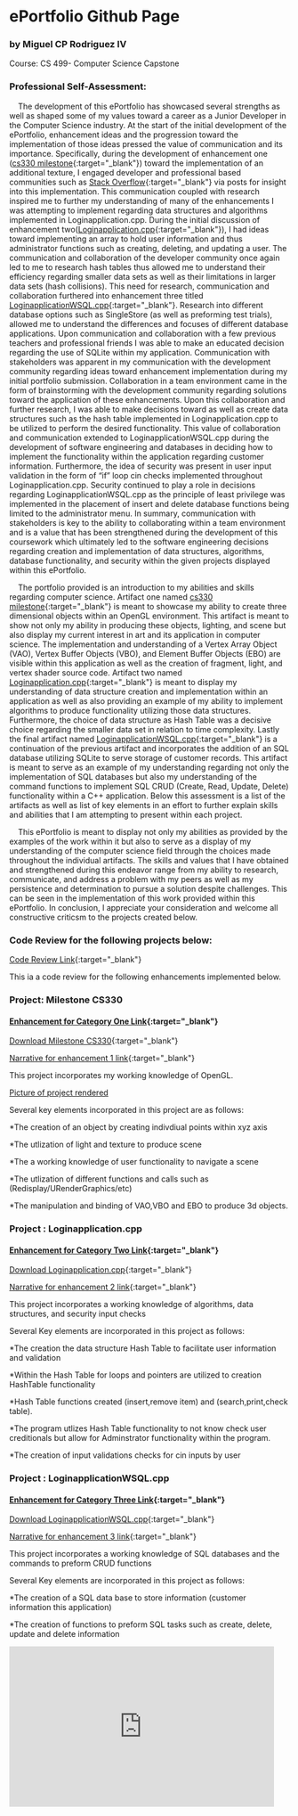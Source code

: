 # ePortfolio Github Page
### by Miguel CP Rodriguez IV 

Course: CS 499- Computer Science Capstone  

### Professional Self-Assessment:

&nbsp;&nbsp;&nbsp;&nbsp;The development of this ePortfolio has showcased several strengths as well as shaped some of my  values toward a career as a Junior Developer in the Computer Science industry. At the start of the initial development of the ePortfolio,  enhancement ideas and the progression toward the implementation of those ideas pressed the value of communication and its importance. Specifically, during the development of enhancement one ([cs330 milestone](https://github.com/migrodri1980/Working-portfolio-/tree/main/milestone%20cs330){:target="_blank"}) toward the implementation of an additional texture,  I engaged developer and professional based communities such as [Stack Overflow](https://stackoverflow.com/questions/67607881/attempting-to-implement-a-second-texture-in-opengl){:target="_blank"} via posts for insight into this implementation. This communication coupled with research inspired me to further my understanding of many of the enhancements I was attempting to implement regarding data structures and algorithms implemented in Loginapplication.cpp. During the initial discussion of enhancement two([Loginapplication.cpp](https://github.com/migrodri1980/Working-portfolio-/blob/main/Loginapplication.cpp){:target="_blank"}), I had ideas toward implementing an array to hold user information and thus administrator functions such as creating, deleting, and updating a user. The communication and collaboration of the developer community once again led to me to research hash tables thus allowed me to understand their efficiency regarding smaller data sets as well as their limitations in larger data sets (hash collisions). This need for research, communication and collaboration furthered into enhancement three titled [LoginapplicationWSQL.cpp](https://github.com/migrodri1980/Working-portfolio-/blob/main/LoginapplicationWSQL.cpp){:target="_blank"}. Research into different database options such as SingleStore (as well as preforming test trials), allowed me to understand the differences and focuses of different database applications. Upon communication and collaboration with a few previous teachers and professional friends I was able to make an educated decision regarding the use of SQLite within my application. Communication with stakeholders was apparent in my communication with the development community regarding ideas toward enhancement implementation during my initial portfolio submission. Collaboration in a team environment came in the form of brainstorming with the development community regarding solutions toward the application of these enhancements. Upon this collaboration and further research, I was able to make decisions toward as well as create data structures such as the hash table implemented in Loginapplication.cpp to be utilized to perform the desired functionality. This value of collaboration and communication extended to LoginapplicationWSQL.cpp during the development of software engineering and databases in deciding how to implement the functionality within the application regarding customer information. Furthermore, the idea of security was present in user input validation in the form of “if” loop cin checks implemented throughout Loginapplication.cpp. Security continued to play a role in decisions regarding LoginapplicationWSQL.cpp as the principle of least privilege was implemented in the placement of insert and delete database functions being limited to the administrator menu. In summary, communication with stakeholders is key to the ability to collaborating within a team environment and is a value that has been strengthened during the development of this coursework which ultimately led to the software engineering decisions regarding creation and implementation of data structures, algorithms, database functionality, and security within the given projects displayed within this ePortfolio. 


&nbsp;&nbsp;&nbsp;&nbsp;The portfolio provided is an introduction to my abilities and skills regarding computer science. Artifact one named [cs330 milestone](https://github.com/migrodri1980/Working-portfolio-/tree/main/milestone%20cs330){:target="_blank"} is meant to showcase my ability to create three dimensional objects within an OpenGL environment. This artifact is meant to show not only my ability in producing these objects, lighting, and scene but also display my current interest in art and its application in computer science. The implementation and understanding of a Vertex Array Object (VAO), Vertex Buffer Objects (VBO), and Element Buffer Objects (EBO) are visible within this application as well as the creation of fragment, light, and vertex shader source code. Artifact two named [Loginapplication.cpp](https://github.com/migrodri1980/Working-portfolio-/blob/main/Loginapplication.cpp){:target="_blank"} is meant to display my understanding of data structure creation and implementation within an application as well as also providing an example of my ability to implement algorithms to produce functionality utilizing those data structures. Furthermore, the choice of data structure as Hash Table was a decisive choice regarding the smaller data set in relation to time complexity. Lastly the final artifact named [LoginapplicationWSQL.cpp](https://github.com/migrodri1980/Working-portfolio-/blob/main/LoginapplicationWSQL.cpp){:target="_blank"} is a continuation of the previous artifact and incorporates the addition of an SQL database utilizing SQLite to serve storage of customer records. This artifact is meant to serve as an example of my understanding regarding not only the implementation of SQL databases but also my understanding of the command functions to implement SQL CRUD (Create, Read, Update, Delete) functionality within a C++ application. Below this assessment is a list of the artifacts as well as list of key elements in an effort to further explain skills and abilities that I am attempting to present within each project. 


&nbsp;&nbsp;&nbsp;&nbsp;This ePortfolio is meant to display not only my abilities as provided by the examples of the work within it but also to serve as a display of my understanding of the computer science field through the choices made throughout the individual artifacts. The skills and values that I have obtained and strengthened during this endeavor range from my ability to research, communicate, and address a problem with my peers as well as my persistence and determination to pursue a solution despite challenges. This can be seen in the implementation of this work provided within this ePortfolio. In conclusion, I appreciate your consideration and welcome all constructive criticsm to the projects created below. 



### Code Review for the following projects below: 

[Code Review Link](https://youtu.be/L57Ke2MWIyc){:target="_blank"}
  
This ia a code review for the following enhancements implemented below. 
 


### Project: Milestone CS330

#### [Enhancement for Category One Link](https://github.com/migrodri1980/Working-portfolio-/blob/main/milestone%20cs330/ms330.cpp){:target="_blank"}

[Download Milestone CS330](https://raw.githubusercontent.com/migrodri1980/Working-portfolio-/main/milestone%20cs330/ms330.cpp){:target="_blank"}


[Narrative for enhancement 1 link](https://github.com/migrodri1980/Working-portfolio-/blob/f1a1cee7802af6796befa6c1b48e2429b44ac736/Enhancement%201%20Narrative-%20Milestone%20cs330.pdf){:target="_blank"}

This project incorporates my working knowledge of OpenGL.

[Picture of project rendered](https://github.com/migrodri1980/Working-portfolio-/blob/main/Project%20Pictures/ms330%20pic.JPG)

Several key elements incorporated in this project are as follows:


*The creation of an object by creating indivdiual points within xyz axis

*The utlization of light and texture to produce scene 

*The a working knowledge of user functionality to navigate a scene

*The utlization of different functions and calls such as (Redisplay/URenderGraphics/etc)

*The manipulation and binding of VAO,VBO and EBO to produce 3d objects. 


### Project : Loginapplication.cpp

#### [Enhancement for Category Two Link](https://github.com/migrodri1980/Working-portfolio-/blob/main/Loginapplication.cpp){:target="_blank"}

[Download Loginapplication.cpp](https://raw.githubusercontent.com/migrodri1980/Working-portfolio-/main/Loginapplication.cpp){:target="_blank"}


[Narrative for enhancement 2 link](https://github.com/migrodri1980/Working-portfolio-/blob/f1a1cee7802af6796befa6c1b48e2429b44ac736/Enhancement%202%20Narrative-%20Loginapplication%20cpp.pdf){:target="_blank"}

This project incorporates a working knowledge of algorithms, data structures, and security input checks

Several Key elements are incorporated in this project as follows:

*The creation the data structure Hash Table to facilitate user information and validation

*Within the Hash Table for loops and pointers are utilized to creation HashTable functionality

*Hash Table functions created (insert,remove item) and (search,print,check table). 

*The program utlizes Hash Table functionality to not know check user creditionals but 
allow for Adminstrator functionality within the program. 

*The creation of input validations checks for cin inputs by user

### Project : LoginapplicationWSQL.cpp

#### [Enhancement for Category Three Link](https://github.com/migrodri1980/Working-portfolio-/blob/main/LoginapplicationWSQL.cpp){:target="_blank"}

[Download LoginapplicationWSQL.cpp](https://raw.githubusercontent.com/migrodri1980/Working-portfolio-/main/LoginapplicationWSQL.cpp){:target="_blank"}


[Narrative for enhancement 3 link](https://github.com/migrodri1980/Working-portfolio-/blob/f1a1cee7802af6796befa6c1b48e2429b44ac736/Enhancement%203%20Narrative-LoginapplicationWSQL.pdf){:target="_blank"}


This project incorporates a working knowledge of SQL databases and the commands to preform CRUD functions

Several Key elements are incorporated in this project as follows:

*The creation of a SQL data base to store information (customer information this application)

*The creation of functions to preform SQL tasks such as create, delete, update and delete information

<iframe src="https://onedrive.live.com/embed?cid=8C29BE017234E597&resid=8C29BE017234E597%214899&authkey=AE0LgYoTA0kC_RE&em=2" width="476" height="288" frameborder="0" scrolling="no"></iframe>




















```

